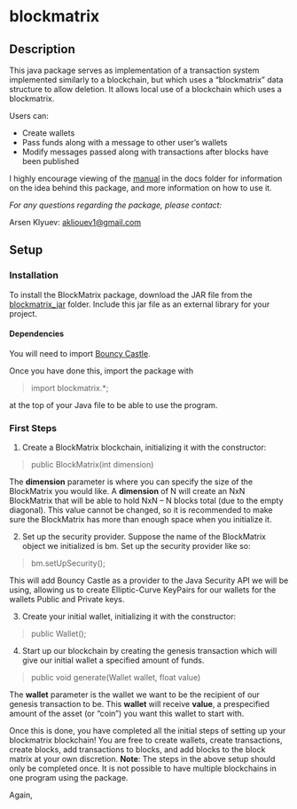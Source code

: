 # blockmatrix

## Description

This java package serves as implementation of a transaction system implemented similarly to a
blockchain, but which uses a “blockmatrix” data structure to allow deletion. It allows local use of a
blockchain which uses a blockmatrix.

Users can:
* Create wallets
* Pass funds along with a message to other user’s wallets
* Modify messages passed along with transactions after blocks have been published

I highly encourage viewing of the [manual](docs/Manual.pdf) in the docs folder for information on the idea behind this package, and more information on how to use it. 

*For any questions regarding the package, please contact:*

Arsen Klyuev: akliouev1@gmail.com

## Setup 
### Installation
To install the BlockMatrix package, download the
JAR file from the [blockmatrix_jar](out/artifacts/blockmatrix_jar) folder. Include this jar file as an external library for your project.

#### Dependencies
You will need to import [Bouncy Castle](https://www.bouncycastle.org/download/bcprov-jdk15on-159.jar).

Once you have done this, import the package with 
> import blockmatrix.*;

at the top of your Java file to be able to use the program.

### First Steps
1. Create a BlockMatrix blockchain, initializing it with the constructor:
> public BlockMatrix(int dimension)

The **dimension** parameter is where you can specify the size of the BlockMatrix you would
like. A **dimension** of N will create an NxN BlockMatrix that will be able to hold NxN – N
blocks total (due to the empty diagonal). This value cannot be changed, so it is
recommended to make sure the BlockMatrix has more than enough space when you
initialize it.

2. Set up the security provider. Suppose the name of the BlockMatrix object we initialized is
bm. Set up the security provider like so:
>bm.setUpSecurity();

This will add Bouncy Castle as a provider to the Java Security API we will be using, allowing
us to create Elliptic-Curve KeyPairs for our wallets for the wallets Public and Private keys. 

3. Create your initial wallet, initializing it with the constructor: 
>public Wallet();

4. Start up our blockchain by creating the genesis transaction which will give our initial wallet a
specified amount of funds. 
>public void generate(Wallet wallet, float value)

The **wallet** parameter is the wallet we want to be the recipient of our genesis transaction to
be. This **wallet** will receive **value**, a prespecified amount of the asset (or “coin”) you want
this wallet to start with. 

Once this is done, you have completed all the initial steps of setting up your blockmatrix blockchain!
You are free to create wallets, create transactions, create blocks, add transactions to blocks, and add
blocks to the block matrix at your own discretion. **Note**: The steps in the above setup should only 
be completed once. It is not possible to have multiple blockchains in one program using the
package.

Again, 
